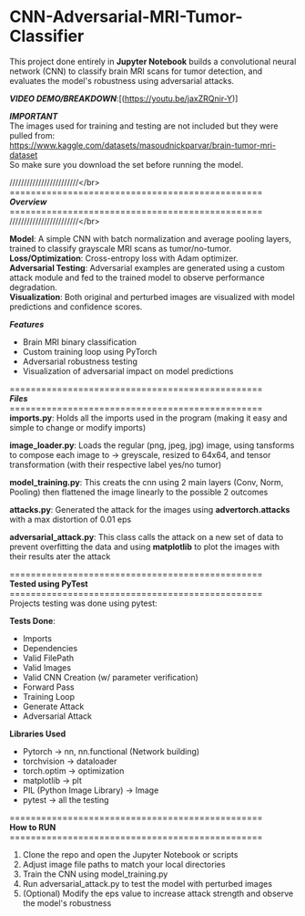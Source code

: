 # CNN-Adversarial-MRI-Tumor-Classifier
This project done entirely in **Jupyter Notebook** builds a convolutional neural network (CNN) to classify brain MRI scans for tumor detection, and evaluates the model's robustness using adversarial attacks.

***VIDEO DEMO/BREAKDOWN***:[(https://youtu.be/jaxZRQnir-Y)]</br>

***IMPORTANT***</br>
The images used for training and testing are not included but they were pulled from:</br>
https://www.kaggle.com/datasets/masoudnickparvar/brain-tumor-mri-dataset</br>
So make sure you download the set before running the model.</br>

/\/\/\/\/\/\/\/\/\/\/\/\/\/\/\/\/\/\/\/\/\/\/\/\</br>
================================================</br>
***Overview***</br>
================================================</br>
/\/\/\/\/\/\/\/\/\/\/\/\/\/\/\/\/\/\/\/\/\/\/\/\</br>

**Model**: A simple CNN with batch normalization and average pooling layers, trained to classify grayscale MRI scans as tumor/no-tumor.</br>
**Loss/Optimization**: Cross-entropy loss with Adam optimizer.</br>
**Adversarial Testing**: Adversarial examples are generated using a custom attack module and fed to the trained model to observe performance degradation.</br>
**Visualization**: Both original and perturbed images are visualized with model predictions and confidence scores.</br>


***Features***
- Brain MRI binary classification
- Custom training loop using PyTorch
- Adversarial robustness testing
- Visualization of adversarial impact on model predictions

================================================</br>
***Files***</br>
================================================</br>
**imports.py**: Holds all the imports used in the program (making it easy and simple to change or modify imports)</br>

**image_loader.py**: Loads the regular (png, jpeg, jpg) image, using tansforms to compose each image to -> greyscale, resized to 64x64, and tensor transformation (with their respective label yes/no tumor)</br>

**model_training.py**: This creats the cnn using 2 main layers (Conv, Norm, Pooling) then flattened the image linearly to the possible 2 outcomes</br>

**attacks.py**: Generated the attack for the images using **advertorch.attacks** with a max distortion of 0.01 eps</br>

**adversarial_attack.py**: This class calls the attack on a new set of data to prevent overfitting the data and using **matplotlib** to plot the images with their results ater the attack</br>


================================================</br>
**Tested using PyTest**</br>
================================================</br>
Projects testing was done using pytest:
  
**Tests Done**:
- Imports
- Dependencies 
- Valid FilePath 
- Valid Images
- Valid CNN Creation (w/ parameter verification)
- Forward Pass
- Training Loop
- Generate Attack
- Adversarial Attack

**Libraries Used**
- Pytorch -> nn, nn.functional (Network building)
- torchvision -> dataloader
- torch.optim -> optimization
- matplotlib -> plt
- PIL (Python Image Library) -> Image
- pytest -> all the testing

================================================</br>
 **How to RUN**</br>
================================================</br>
 1. Clone the repo and open the Jupyter Notebook or scripts
 2. Adjust image file paths to match your local directories
 3. Train the CNN using model_training.py
 4. Run adversarial_attack.py to test the model with perturbed images
 5. (Optional) Modify the eps value to increase attack strength and observe the model's robustness
    

